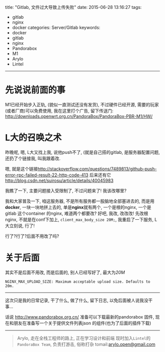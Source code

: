 title: "Gitlab, 文件过大导致上传失败"
date: 2015-06-28 13:16:27
tags:
  - gitlab
  - nginx
  - docker
categories: Server/Gitlab
keywords:
  - docker
  - gitlab
  - nginx
  - Pandorabox
  - M1
  - Arylo
  - Lintel
---
# 先说说前面的事

M1已经开始步入正轨, (貌似一直测试还没有发货), 不过硬件已经开源, 需要的玩家(或者厂商)可以免费使用, 我在这里打个广告, 留下传送门: <http://downloads.openwrt.org.cn/PandoraBox/PandoraBox-PBR-M1/HW/>

# L大的召唤之术

昨晚呢, 嗯, L大又找上我, 说他push不了, (就是自己搭的gitlab, 是服务器配置问题, 还扔了个链接我, 叫我跟着改.

嗯, 就是这个链接<http://stackoverflow.com/questions/7489813/github-push-error-rpc-failed-result-22-http-code-413> 后来还有它<http://blog.csdn.net/suirosu/article/details/40045983>

我瞧了一下, 主要问题接入受限制了, 不过问题来了! 我该改哪里?

我和大家普及一下, 咱这服务器, 不是所有服务都一股脑地全部塞进去的, 而是用**docker**, 一块一块地拼上去的, 单是**nginx**就有两个, 一个是根的nginx, 一个是gitlab 这个container 的nginx, 难道两个都要改?
好吧, 我改, 改改改! 先改根nginx, 不就是在conf下加上, `client_max_body_size 20M;`, 我重启了一下服务, L大立刻说, 行了!

行了?行了?后面不用改了吗?

# 关于后面

其实不是后面不用改, 而是后面的, 别人已经写好了, 最大为*20M*
```
NGINX_MAX_UPLOAD_SIZE: Maximum acceptable upload size. Defaults to 20m.
```

---

这次只是我的日常记录, 干了什么, 做了什么, 留下日志, 以免后面被人说我没干事...

话说 <http://www.pandorabox.org.cn/> 准备可以下载最新的pandorabox 固件, 现在和朋友在准备写一个关于提供文件列表json 的组件(也为了后面的插件下载)


---
> Arylo, 走在全栈工程师的路上, 正在学习设计和前端
> 现时加入`Lintel`的`PandoraBox Team`, 负责打游击, 俗称打杂
> tomail:arylo.open@gmail.com
